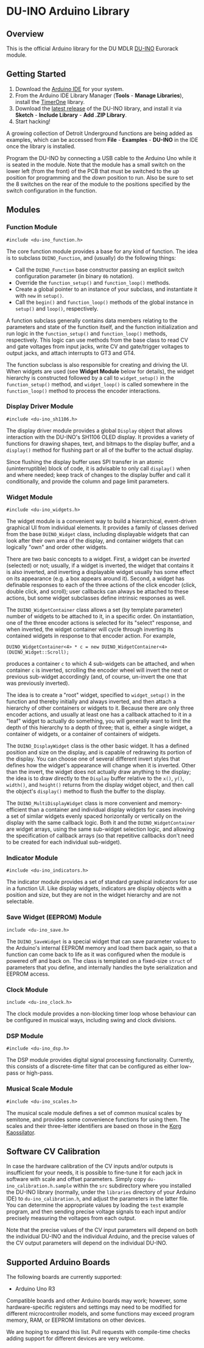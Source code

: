 # DU-INO Arduino Library

## Overview

This is the official Arduino library for the DU MDLR [DU-INO](http://logick.ca/du-mdlr/du-ino/) Eurorack module.

## Getting Started

1. Download the [Arduino IDE](https://www.arduino.cc/en/Main/Software) for your system.
2. From the Arduino IDE Library Manager (**Tools** - **Manage Libraries**), install the [TimerOne](https://www.arduinolibraries.info/libraries/timer-one) library.
3. Download the [latest release](https://github.com/logickworkshop/du-ino/releases) of the DU-INO library, and install it via **Sketch** - **Include Library** - **Add .ZIP Library**.
4. Start hacking!

A growing collection of Detroit Underground functions are being added as examples, which can be accessed from **File** - **Examples** - **DU-INO** in the IDE once the library is installed.

Program the DU-INO by connecting a USB cable to the Arduino Uno while it is seated in the module. Note that the module has a small switch on the lower left (from the front) of the PCB that must be switched to the *up* position for programming and the *down* position to run. Also be sure to set the 8 switches on the rear of the module to the positions specified by the switch configuration in the function.

## Modules

### Function Module

`#include <du-ino_function.h>`

The core function module provides a base for any kind of function. The idea is to subclass `DUINO_Function`, and (usually) do the following things:

* Call the `DUINO_Function` base constructor passing an explicit switch configuration parameter (in binary `0b` notation).
* Override the `function_setup()` and `function_loop()` methods.
* Create a global pointer to an instance of your subclass, and instantiate it with `new` in `setup()`.
* Call the `begin()` and `function_loop()` methods of the global instance in `setup()` and `loop()`, respectively.

A function subclass generally contains data members relating to the parameters and state of the function itself, and the function initialization and run logic in the `function_setup()` and `function_loop()` methods, respectively. This logic can use methods from the base class to read CV and gate voltages from input jacks, write CV and gate/trigger voltages to output jacks, and attach interrupts to GT3 and GT4.

The function subclass is also responsible for creating and driving the UI. When widgets are used (see **Widget Module** below for details), the widget hierarchy is constructed followed by a call to `widget_setup()` in the `function_setup()` method, and `widget_loop()` is called somewhere in the `function_loop()` method to process the encoder interactions.

### Display Driver Module

`#include <du-ino_sh1106.h>`

The display driver module provides a global `Display` object that allows interaction with the DU-INO's SH1106 OLED display. It provides a variety of functions for drawing shapes, text, and bitmaps to the display buffer, and a `display()` method for flushing part or all of the buffer to the actual display.

Since flushing the display buffer uses SPI transfer in an atomic (uninterruptible) block of code, it is advisable to only call `display()` when and where needed; keep track of changes to the display buffer and call it conditionally, and provide the column and page limit parameters.

### Widget Module

`#include <du-ino_widgets.h>`

The widget module is a convenient way to build a hierarchical, event-driven graphical UI from individual elements. It provides a family of classes derived from the base `DUINO_Widget` class, including displayable widgets that can look after their own area of the display, and container widgets that can logically "own" and order other widgets.

There are two basic concepts to a widget. First, a widget can be *inverted* (selected) or not; usually, if a widget is inverted, the widget that contains it is also inverted, and inverting a displayable widget usually has some effect on its appearance (e.g. a box appears around it). Second, a widget has definable responses to each of the three actions of the click encoder (click, double click, and scroll); user callbacks can always be attached to these actions, but some widget subclasses define intrinsic responses as well.

The `DUINO_WidgetContainer` class allows a set (by template parameter) number of widgets to be attached to it, in a specific order. On instantiation, one of the three encoder actions is selected for its "select" response, and when inverted, the widget container will cycle through inverting its contained widgets in response to that encoder action. For example,

```
DUINO_WidgetContainer<4> * c = new DUINO_WidgetContainer<4>(DUINO_Widget::Scroll);
```

produces a container `c` to which 4 sub-widgets can be attached, and when container `c` is inverted, scrolling the encoder wheel will invert the next or previous sub-widget accordingly (and, of course, un-invert the one that was previously inverted).

The idea is to create a "root" widget, specified to `widget_setup()` in the function and thereby initially and always inverted, and then attach a hierarchy of other containers or widgets to it. Because there are only three encoder actions, and usually at least one has a callback attached to it in a "leaf" widget to actually do something, you will generally want to limit the depth of this hierarchy to a depth of three; that is, either a single widget, a container of widgets, or a container of containers of widgets.

The `DUINO_DisplayWidget` class is the other basic widget. It has a defined position and size on the display, and is capable of redrawing its portion of the display. You can choose one of several different invert styles that defines how the widget's appearance will change when it is inverted. Other than the invert, the widget does not actually draw anything to the display; the idea is to draw directly to the `Display` buffer relative to the `x()`, `y()`, `width()`, and `height()` returns from the display widget object, and then call the object's `display()` method to flush the buffer to the display.

The `DUINO_MultiDisplayWidget` class is more convenient and memory-efficient than a container and individual display widgets for cases involving a set of similar widgets evenly spaced horizontally or vertically on the display with the same callback logic. Both it and the `DUINO_WidgetContainer` are widget arrays, using the same sub-widget selection logic, and allowing the specification of callback arrays (so that repetitive callbacks don't need to be created for each individual sub-widget).

### Indicator Module

`#include <du-ino_indicators.h>`

The indicator module provides a set of standard graphical indicators for use in a function UI. Like display widgets, indicators are display objects with a position and size, but they are not in the widget hierarchy and are not selectable.

### Save Widget (EEPROM) Module

`include <du-ino_save.h>`

The `DUINO_SaveWidget` is a special widget that can save parameter values to the Arduino's internal EEPROM memory and load them back again, so that a function can come back to life as it was configured when the module is powered off and back on. The class is templated on a fixed-size `struct` of parameters that you define, and internally handles the byte serialization and EEPROM access.

### Clock Module

`include <du-ino_clock.h>`

The clock module provides a non-blocking timer loop whose behaviour can be configured in musical ways, including swing and clock divisions.

### DSP Module

`#include <du-ino_dsp.h>`

The DSP module provides digital signal processing functionality. Currently, this consists of a discrete-time filter that can be configured as either low-pass or high-pass.

### Musical Scale Module

`#include <du-ino_scales.h>`

The musical scale module defines a set of common musical scales by semitone, and provides some convenience functions for using them. The scales and their three-letter identifiers are based on those in the [Korg Kaossilator](https://en.wikipedia.org/wiki/Korg_Kaossilator).

## Software CV Calibration

In case the hardware calibration of the CV inputs and/or outputs is insufficient for your needs, it is possible to fine-tune it for each jack in software with scale and offset parameters. Simply copy `du-ino_calibration.h.sample` within the `src` subdirectory where you installed the DU-INO library (normally, under the `libraries` directory of your Arduino IDE) to `du-ino_calibration.h`, and adjust the parameters in the latter file. You can determine the appropriate values by loading the `test` example program, and then sending precise voltage signals to each input and/or precisely measuring the voltages from each output.

Note that the precise values of the CV input parameters will depend on both the individual DU-INO and the individual Arduino, and the precise values of the CV output parameters will depend on the individual DU-INO.

## Supported Arduino Boards

The following boards are currently supported:

- Arduino Uno R3

Compatible boards and other Arduino boards may work; however, some hardware-specific registers and settings may need to be modified for different microcontroller models, and some functions may exceed program memory, RAM, or EEPROM limitations on other devices.

We are hoping to expand this list. Pull requests with compile-time checks adding support for different devices are very welcome.
